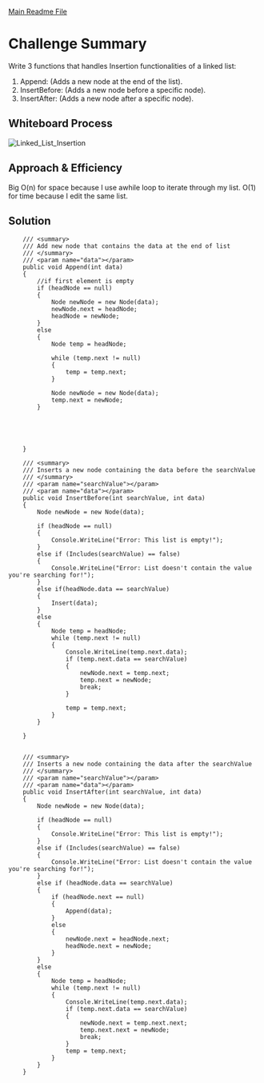 [Main Readme File](https://github.com/shadilios/data-structure-and-algorithms)

# Challenge Summary

Write 3 functions that handles Insertion functionalities of a linked list:  
1. Append: (Adds a new node at the end of the list).
2. InsertBefore: (Adds a new node before a specific node).
3. InsertAfter: (Adds a new node after a specific node).

## Whiteboard Process

![Linked_List_Insertion](https://user-images.githubusercontent.com/70282602/162588316-9b7033e8-202d-429a-a87b-18f387a653d3.png)

## Approach & Efficiency

Big O(n) for space because I use awhile loop to iterate through my list. 
O(1) for time because I edit the same list.

## Solution



        /// <summary>
        /// Add new node that contains the data at the end of list
        /// </summary>
        /// <param name="data"></param>
        public void Append(int data)
        {
            //if first element is empty
            if (headNode == null)
            {
                Node newNode = new Node(data);
                newNode.next = headNode;
                headNode = newNode;
            }
            else
            {
                Node temp = headNode;

                while (temp.next != null)
                {
                    temp = temp.next;
                }

                Node newNode = new Node(data);
                temp.next = newNode;
            }




            
        }

        /// <summary>
        /// Inserts a new node containing the data before the searchValue
        /// </summary>
        /// <param name="searchValue"></param>
        /// <param name="data"></param>
        public void InsertBefore(int searchValue, int data)
        {
            Node newNode = new Node(data);

            if (headNode == null)
            {
                Console.WriteLine("Error: This list is empty!");
            }
            else if (Includes(searchValue) == false)
            {
                Console.WriteLine("Error: List doesn't contain the value you're searching for!");
            }
            else if(headNode.data == searchValue)
            {
                Insert(data);
            }
            else
            {
                Node temp = headNode;
                while (temp.next != null)
                {
                    Console.WriteLine(temp.next.data);
                    if (temp.next.data == searchValue)
                    {
                        newNode.next = temp.next;
                        temp.next = newNode;
                        break;
                    }

                    temp = temp.next;
                }
            }

        }


        /// <summary>
        /// Inserts a new node containing the data after the searchValue
        /// </summary>
        /// <param name="searchValue"></param>
        /// <param name="data"></param>
        public void InsertAfter(int searchValue, int data)
        {
            Node newNode = new Node(data);

            if (headNode == null)
            {
                Console.WriteLine("Error: This list is empty!");
            }
            else if (Includes(searchValue) == false)
            {
                Console.WriteLine("Error: List doesn't contain the value you're searching for!");
            }
            else if (headNode.data == searchValue)
            {
                if (headNode.next == null)
                {
                    Append(data);
                }
                else
                {
                    newNode.next = headNode.next;
                    headNode.next = newNode;
                }
            }
            else
            {
                Node temp = headNode;
                while (temp.next != null)
                {
                    Console.WriteLine(temp.next.data);
                    if (temp.next.data == searchValue)
                    {
                        newNode.next = temp.next.next;
                        temp.next.next = newNode;
                        break;
                    }
                    temp = temp.next;
                }
            }
        }

        

